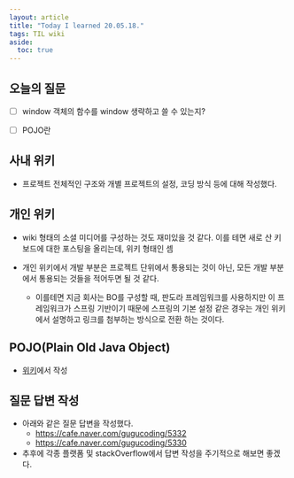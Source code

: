 ```yaml
---
layout: article
title: "Today I learned 20.05.18."
tags: TIL wiki
aside:
  toc: true
---
```




## 오늘의 질문
- [ ] window 객체의 함수를 window 생략하고 쓸 수 있는지?
- [ ] POJO란


## 사내 위키

- 프로젝트 전체적인 구조와 개별 프로젝트의 설정, 코딩 방식 등에 대해 작성했다.



## 개인 위키

- wiki 형태의 소셜 미디어를 구성하는 것도 재미있을 것 같다. 이를 테면 새로 산 키보드에 대한 포스팅을 올리는데, 위키 형태인 셈
- 개인 위키에서 개발 부분은 프로젝트 단위에서 통용되는 것이 아닌, 모든 개발 부분에서 통용되는 것들을 적어두면 될 것 같다.
  
  - 이를테면 지금 회사는 BO를 구성할 때, 판도라 프레임워크를 사용하지만 이 프레임워크가 스프링 기반이기 때문에 스프링의 기본 설정 같은 경우는 개인 위키에서 설명하고 링크를 첨부하는 방식으로 전환 하는 것이다.
  
  

## POJO(Plain Old Java Object)
- [위키](http://ko.dannys.wikidok.net/wp-d/5ec23659922e436b27b42ea1/View)에서 작성



## 질문 답변 작성

- 아래와 같은 질문 답변을 작성했다.
  - https://cafe.naver.com/gugucoding/5332
  - https://cafe.naver.com/gugucoding/5330
- 추후에 각종 플랫폼 및 stackOverflow에서 답변 작성을 주기적으로 해보면 좋겠다.